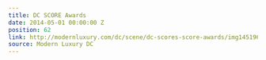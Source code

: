 ```yaml
---
title: DC SCORE Awards
date: 2014-05-01 00:00:00 Z
position: 62
link: http://modernluxury.com/dc/scene/dc-scores-score-awards/img145196
source: Modern Luxury DC
---
```


